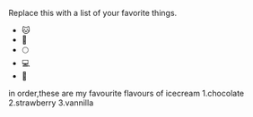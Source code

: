 Replace this with a list of your favorite things.
* 🐱
* 🐶
* 🌕
* 💻
* 🥘

in order,these are my favourite flavours of icecream
1.chocolate
2.strawberry
3.vannilla

